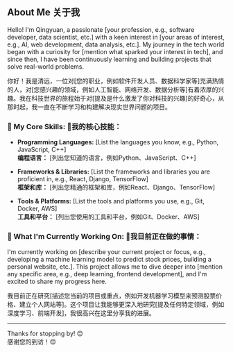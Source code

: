 
## About Me 关于我

Hello! I'm Qingyuan, a passionate [your profession, e.g., software developer, data scientist, etc.] with a keen interest in [your areas of interest, e.g., AI, web development, data analysis, etc.]. My journey in the tech world began with a curiosity for [mention what sparked your interest in tech], and since then, I have been continuously learning and building projects that solve real-world problems.

你好！我是清远，一位对[您的职业，例如软件开发人员、数据科学家等]充满热情的人，对[您感兴趣的领域，例如人工智能、网络开发、数据分析等]有着浓厚的兴趣。我在科技世界的旅程始于对[提及是什么激发了你对科技的兴趣]的好奇心，从那时起，我一直在不断学习和构建解决现实世界问题的项目。

### 🎯 My Core Skills: 🎯我的核心技能：

- **Programming Languages:** [List the languages you know, e.g., Python, JavaScript, C++]  
  **编程语言：** [列出您知道的语言，例如Python、JavaScript、C++]

- **Frameworks & Libraries:** [List the frameworks and libraries you are proficient in, e.g., React, Django, TensorFlow]  
  **框架和库：** [列出您精通的框架和库，例如React、Django、TensorFlow]

- **Tools & Platforms:** [List the tools and platforms you use, e.g., Git, Docker, AWS]  
  **工具和平台：** [列出您使用的工具和平台，例如Git、Docker、AWS]

### 🌱 What I'm Currently Working On: 🌱我目前正在做的事情：

I'm currently working on [describe your current project or focus, e.g., developing a machine learning model to predict stock prices, building a personal website, etc.]. This project allows me to dive deeper into [mention any specific area, e.g., deep learning, frontend development], and I'm excited to share my progress here.

我目前正在研究[描述您当前的项目或重点，例如开发机器学习模型来预测股票价格、建立个人网站等]。这个项目让我能够更深入地研究[提及任何特定领域，例如深度学习、前端开发]，我很高兴在这里分享我的进展。

---

Thanks for stopping by! 😊  
感谢您的到访！😊
